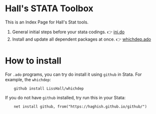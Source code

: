 # Hall's STATA Toolbox

This is an Index Page for Hall's Stat tools.

1. General initial steps before your stata codings. 👉 [ini.do](/ini.do)
2. Install and update all dependent packages at once. 👉 [whichdep.ado](https://github.com/LissHall/whichdep)


# How to install
For `.ado` programs, you can try do install it using `github` in Stata.
For example, the `whichdep`:

```{stata}
    github install LissHall/whichdep
```



If you do not have `github` installed, try run this in your Stata:

```{stata}
    net install github, from("https://haghish.github.io/github/")
```
